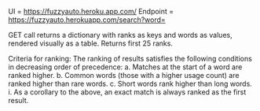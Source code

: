 UI = https://fuzzyauto.heroku.app.com/
Endpoint = https://fuzzyauto.herokuapp.com/search?word=<word>

GET call returns a dictionary with ranks as keys and words as values, rendered visually as a table. Returns first 25 ranks.

Criteria for ranking:
    The ranking of results satisfies the following conditions in decreasing order of precedence:
	a. Matches at the start of a word are ranked higher. 
	b. Common words (those with a higher usage count) are ranked higher than rare words.
	c. Short words rank higher than long words. 
	i. As a corollary to the above, an exact match is always ranked as the first result.
